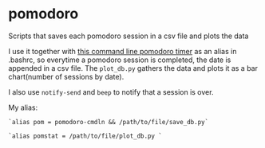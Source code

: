 # pomodoro
Scripts that saves each pomodoro session in a csv file and plots the data

I use it together with [this command line pomodoro timer](https://github.com/carlmjohnson/pomodoro) as an alias in .bashrc, so everytime a pomodoro session is completed, the date is appended in a csv file. The `plot_db.py` gathers the data and plots it as a bar chart(number of sessions by date).

I also use `notify-send` and `beep` to notify that a session is over. 

My alias:

    `alias pom = pomodoro-cmdln && /path/to/file/save_db.py`

    `alias pomstat = /path/to/file/plot_db.py `
